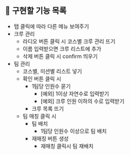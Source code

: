 ## 📌 구현할 기능 목록

- 탭 클릭에 따라 다른 메뉴 보여주기
- 크루 관리
  - 라디오 버튼 클릭 시 코스별 크루 관리 뜨기
  - 이름 입력받으면 크루 리스트에 추가
  - 삭제 버튼 클릭 시 confirm 띄우기
- 팀 관리
  - 코스별, 미션별 리스트 넣기
  - 확인 버튼 클릭 시
    - 1팀당 인원수 묻기
      - [예외] 1이상 자연수로 입력받기
      - [예외] 크루 인원 이하의 수로 입력받기
    - 크루 목록 뜨기
  - 팀 매칭 클릭 시
    - 팀 배치
      - 1팀당 인원수 이상으로 팀 배치
    - 재매칭 버튼 생성
      - 재매칭 클릭시 팀 재배치

